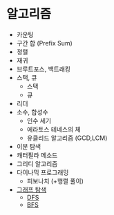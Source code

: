 # 알고리즘

- 카운팅
- 구간 합 (Prefix Sum)
- 정렬
- 재귀
- 브루트포스, 백트래킹
- 스택, 큐
  - 스택
  - 큐
- 리더
- 소수, 합성수
  - 인수 세기
  - 에라토스 테네스의 체
  - 유클리드 알고리즘 (GCD,LCM)
- 이분 탐색
- 캐터필라 메소드
- 그리디 알고리즘
- 다이나믹 프로그래밍
  - 피보나치 (+행렬 풀이)
- [그래프 탐색](/Algorithm/Category/Graph_Search/)
  - [DFS](/Algorithm/Category/Graph_Search/DFS/)
  - [BFS](/Algorithm/Category/Graph_Search/DFS/)
